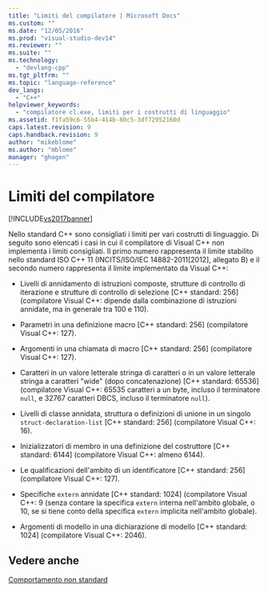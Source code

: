 ```yaml
---
title: "Limiti del compilatore | Microsoft Docs"
ms.custom: ""
ms.date: "12/05/2016"
ms.prod: "visual-studio-dev14"
ms.reviewer: ""
ms.suite: ""
ms.technology: 
  - "devlang-cpp"
ms.tgt_pltfrm: ""
ms.topic: "language-reference"
dev_langs: 
  - "C++"
helpviewer_keywords: 
  - "compilatore cl.exe, limiti per i costrutti di linguaggio"
ms.assetid: f1fa59c6-55b4-414b-80c5-3df72952160d
caps.latest.revision: 9
caps.handback.revision: 9
author: "mikeblome"
ms.author: "mblome"
manager: "ghogen"
---
```

# Limiti del compilatore
[!INCLUDE[vs2017banner](../assembler/inline/includes/vs2017banner.md)]

Nello standard C\+\+ sono consigliati i limiti per vari costrutti di linguaggio.  Di seguito sono elencati i casi in cui il compilatore di Visual C\+\+ non implementa i limiti consigliati.  Il primo numero rappresenta il limite stabilito nello standard ISO C\+\+ 11 \(INCITS\/ISO\/IEC 14882\-2011\[2012\], allegato B\) e il secondo numero rappresenta il limite implementato da Visual C\+\+:  
  
-   Livelli di annidamento di istruzioni composte, strutture di controllo di iterazione e strutture di controllo di selezione \[C\+\+ standard: 256\] \(compilatore Visual C\+\+: dipende dalla combinazione di istruzioni annidate, ma in generale tra 100 e 110\).  
  
-   Parametri in una definizione macro \[C\+\+ standard: 256\] \(compilatore Visual C\+\+: 127\).  
  
-   Argomenti in una chiamata di macro \[C\+\+ standard: 256\] \(compilatore Visual C\+\+: 127\).  
  
-   Caratteri in un valore letterale stringa di caratteri o in un valore letterale stringa a caratteri "wide" \(dopo concatenazione\) \[C\+\+ standard: 65536\] \(compilatore Visual C\+\+: 65535 caratteri a un byte, incluso il terminatore `null`, e 32767 caratteri DBCS, incluso il terminatore `null`\).  
  
-   Livelli di classe annidata, struttura o definizioni di unione in un singolo `struct-declaration-list` \[C\+\+ standard: 256\] \(compilatore Visual C\+\+: 16\).  
  
-   Inizializzatori di membro in una definizione del costruttore \[C\+\+ standard: 6144\] \(compilatore Visual C\+\+: almeno 6144\).  
  
-   Le qualificazioni dell'ambito di un identificatore \[C\+\+ standard: 256\] \(compilatore Visual C\+\+: 127\).  
  
-   Specifiche `extern` annidate \[C\+\+ standard: 1024\] \(compilatore Visual C\+\+: 9 \(senza contare la specifica `extern` interna nell'ambito globale, o 10, se si tiene conto della specifica `extern` implicita nell'ambito globale\).  
  
-   Argomenti di modello in una dichiarazione di modello \[C\+\+ standard: 1024\] \(compilatore Visual C\+\+: 2046\).  
  
## Vedere anche  
 [Comportamento non standard](../cpp/nonstandard-behavior.md)
